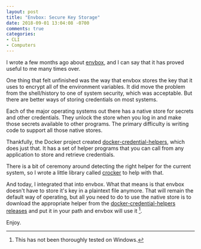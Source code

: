 ```yaml
---
layout: post
title: "Envbox: Secure Key Storage"
date: 2018-09-01 13:04:08 -0700
comments: true
categories:
- CLI
- Computers
---
```


I wrote a few months ago about [envbox](https://github.com/justone/envbox), and
I can say that it has proved useful to me many times over.

One thing that felt unfinished was the way that envbox stores the key that it
uses to encrypt all of the environment variables.  It did move the problem from
the shell/history to one of system security, which was acceptable.  But there
are better ways of storing credentials on most systems.

Each of the major operating systems out there has a native store for secrets
and other credentials.  They unlock the store when you log in and make those
secrets available to other programs.  The primary difficulty is writing code to
support all those native stores.

Thankfully, the Docker project created
[docker-credential-helpers](https://github.com/docker/docker-credential-helpers),
which does just that. It has a set of helper programs that you can call from
any application to store and retrieve credentials.

There is a bit of ceremony around detecting the right helper for the current
system, so I wrote a little library called
[crocker](https://github.com/justone/crocker) to help with that.

And today, I integrated that into envbox.  What that means is that envbox
doesn't have to store it's key in a plaintext file anymore.  That will remain
the default way of operating, but all you need to do to use the native store is
to download the appropriate helper from the
[docker-credential-helpers releases](https://github.com/docker/docker-credential-helpers/releases)
and put it in your path and envbox will use it [^1].

Enjoy.

[^1]: This has not been thoroughly tested on Windows.
